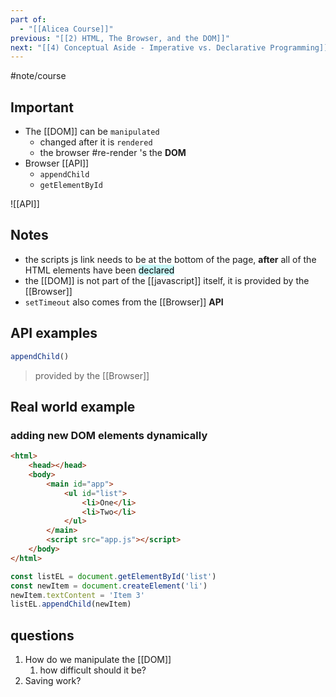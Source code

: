 ```yaml
---
part of:
  - "[[Alicea Course]]"
previous: "[[2) HTML, The Browser, and the DOM]]"
next: "[[4) Conceptual Aside - Imperative vs. Declarative Programming]]"
---
```

#note/course

## Important
- The [[DOM]] can be `manipulated`
	- changed after it is `rendered`
	- the browser #re-render 's the **DOM**
- Browser [[API]]
	- `appendChild`
	- `getElementById`

![[API]]

## Notes
- the scripts js link needs to be at the bottom of the page, **after** all of the HTML elements have been <mark style="background: #ABF7F7A6;">declared</mark>
- the [[DOM]] is not part of the [[javascript]] itself, it is provided by the [[Browser]]
- `setTimeout` also comes from the [[Browser]] **API**

## API examples
```js
appendChild()
```
> provided by the [[Browser]]

## Real world example

### adding new **DOM** elements dynamically
```html
<html>
	<head></head>
	<body>
		<main id="app">
			<ul id="list">
				<li>One</li>
				<li>Two</li>
			</ul>
		</main>
		<script src="app.js"></script>
	</body>
</html>
```

```js
const listEL = document.getElementById('list')
const newItem = document.createElement('li')
newItem.textContent = 'Item 3'
listEL.appendChild(newItem)
```


## questions

1. How do we manipulate the [[DOM]]
	1. how difficult should it be?
2. Saving work?
